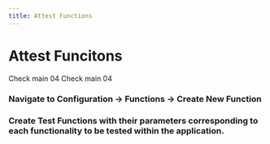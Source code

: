 ```yaml
---
title: Attest Functions
---
```

# Attest Funcitons
Check main 04
Check main 04
### Navigate to Configuration -> Functions -> Create New Function
### Create Test Functions with their parameters corresponding to each functionality to be tested within the application.
